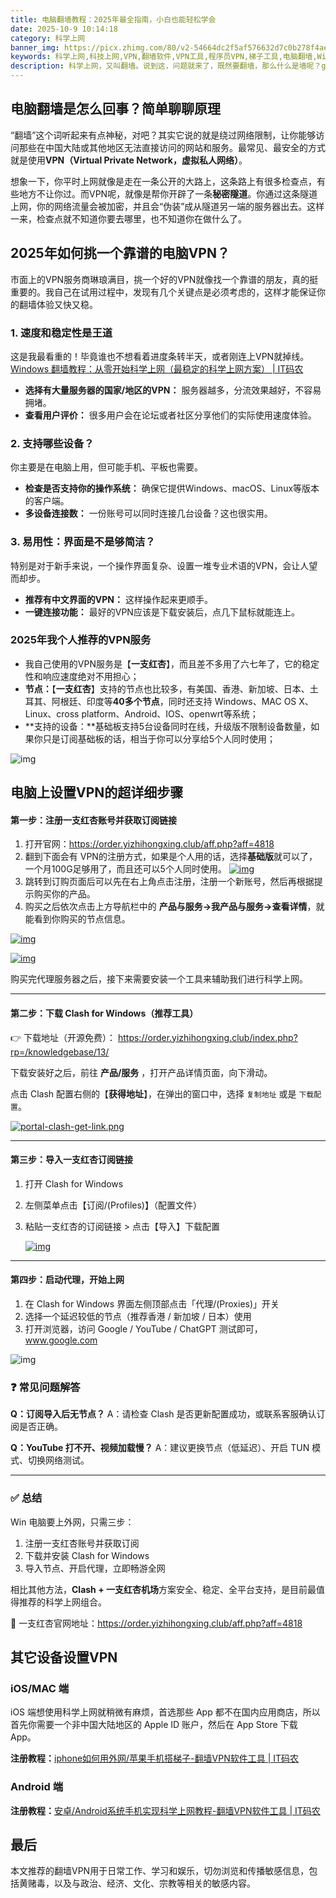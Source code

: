 ```yaml
---
title: 电脑翻墙教程：2025年最全指南，小白也能轻松学会
date: 2025-10-9 10:14:18
category: 科学上网
banner_img: https://picx.zhimg.com/80/v2-54664dc2f5af576632d7c0b278f4aefe_720w.png
keywords: 科学上网,科技上网,VPN,翻墙软件,VPN工具,程序员VPN,梯子工具,电脑翻墙,Windows翻墙
description: 科学上网，又叫翻墙。说到这，问题就来了，既然要翻墙，那么什么是墙呢？great firewall, 就是对网络进行封锁。想要看看墙外面的世界，就得翻墙。
---
```


## 电脑翻墙是怎么回事？简单聊聊原理

“翻墙”这个词听起来有点神秘，对吧？其实它说的就是绕过网络限制，让你能够访问那些在中国大陆或其他地区无法直接访问的网站和服务。最常见、最安全的方式就是使用**VPN（Virtual Private Network，虚拟私人网络）**。

想象一下，你平时上网就像是走在一条公开的大路上，这条路上有很多检查点，有些地方不让你过。而VPN呢，就像是帮你开辟了一条**秘密隧道**。你通过这条隧道上网，你的网络流量会被加密，并且会“伪装”成从隧道另一端的服务器出去。这样一来，检查点就不知道你要去哪里，也不知道你在做什么了。

## 2025年如何挑一个靠谱的电脑VPN？

市面上的VPN服务商琳琅满目，挑一个好的VPN就像找一个靠谱的朋友，真的挺重要的。我自己在试用过程中，发现有几个关键点是必须考虑的，这样才能保证你的翻墙体验又快又稳。

### 1. **速度和稳定性是王道**

这是我最看重的！毕竟谁也不想看着进度条转半天，或者刚连上VPN就掉线。[Windows 翻墙教程：从零开始科学上网（最稳定的科学上网方案） |  IT码农](https://tanqingbo.cn/Win-OpenInternet/index.html)

- **选择有大量服务器的国家/地区的VPN：** 服务器越多，分流效果越好，不容易拥堵。
- **查看用户评价：** 很多用户会在论坛或者社区分享他们的实际使用速度体验。

### 2. **支持哪些设备？**

你主要是在电脑上用，但可能手机、平板也需要。

- **检查是否支持你的操作系统：** 确保它提供Windows、macOS、Linux等版本的客户端。
- **多设备连接数：** 一份账号可以同时连接几台设备？这也很实用。

### 3. **易用性：界面是不是够简洁？**

特别是对于新手来说，一个操作界面复杂、设置一堆专业术语的VPN，会让人望而却步。

- **推荐有中文界面的VPN：** 这样操作起来更顺手。
- **一键连接功能：** 最好的VPN应该是下载安装后，点几下鼠标就能连上。

### **2025年我个人推荐的VPN服务**

+ 我自己使用的VPN服务是【**一支红杏**】，而且差不多用了六七年了，它的稳定性和响应速度绝对不用担心；
+ **节点：**【**一支红杏**】支持的节点也比较多，有美国、香港、新加坡、日本、土耳其、阿根廷、印度等**40多个节点**，同时还支持 Windows、MAC OS X、Linux、cross platform、Android、IOS、openwrt等系统；
+ **支持的设备：**基础板支持5台设备同时在线，升级版不限制设备数量，如果你只是订阅基础板的话，相当于你可以分享给5个人同时使用；

![img](https://picx.zhimg.com/80/v2-54664dc2f5af576632d7c0b278f4aefe_720w.png)

## 电脑上设置VPN的超详细步骤

#### 第一步：注册一支红杏账号并获取订阅链接

1. 打开官网：https://order.yizhihongxing.club/aff.php?aff=4818
2. 翻到下面会有 VPN的注册方式，如果是个人用的话，选择**基础版**就可以了，一个月100G足够用了，而且还可以5个人同时使用。
   [![img](https://picx.zhimg.com/80/v2-244e645586693c51228d64ac5d41ca9d_720w.png)](https://picx.zhimg.com/80/v2-244e645586693c51228d64ac5d41ca9d_720w.png)
3. 跳转到订购页面后可以先在右上角点击注册，注册一个新账号，然后再根据提示购买你的产品。
4. 购买之后依次点击上方导航栏中的 **产品与服务->我产品与服务->查看详情**，就能看到你购买的节点信息。

[![img](https://pica.zhimg.com/80/v2-2d44e88baa237bfe08fe7f5818f28d97_720w.png)](https://pica.zhimg.com/80/v2-2d44e88baa237bfe08fe7f5818f28d97_720w.png)

[![img](https://picx.zhimg.com/80/v2-2ba28aad0e03218b8498758845a4008a_720w.png)](https://picx.zhimg.com/80/v2-2ba28aad0e03218b8498758845a4008a_720w.png)

购买完代理服务器之后，接下来需要安装一个工具来辅助我们进行科学上网。

------

#### 第二步：下载 Clash for Windows（推荐工具）

👉 下载地址（开源免费）：
https://order.yizhihongxing.club/index.php?rp=/knowledgebase/13/

下载安装好之后，前往 **产品/服务** ，打开产品详情页面，向下滑动。

点击 Clash 配置右侧的【**获得地址**】，在弹出的窗口中，选择 `复制地址` 或是 `下载配置`。

[![portal-clash-get-link.png](https://s2.loli.net/2024/01/17/oJ5VRDuU2BPC1Ee.png)](https://s2.loli.net/2024/01/17/oJ5VRDuU2BPC1Ee.png)

------

#### 第三步：导入一支红杏订阅链接

1. 打开 Clash for Windows

2. 左侧菜单点击【订阅/(Profiles)】（配置文件）

3. 粘贴一支红杏的订阅链接 > 点击【导入】下载配置

   [![img](https://s2.loli.net/2024/01/17/7pVMFQKiDWX54Ho.gif)](https://s2.loli.net/2024/01/17/7pVMFQKiDWX54Ho.gif)

------

#### 第四步：启动代理，开始上网

1. 在 Clash for Windows 界面左侧顶部点击「代理/(Proxies)」开关
2. 选择一个延迟较低的节点（推荐香港 / 新加坡 / 日本）使用
3. 打开浏览器，访问 Google / YouTube / ChatGPT 测试即可，www.google.com

![img](https://pica.zhimg.com/80/v2-8063aa45780faa2d4f5b66446eb32671_720w.png)

### ❓ 常见问题解答

**Q：订阅导入后无节点？**
A：请检查 Clash 是否更新配置成功，或联系客服确认订阅是否正确。

**Q：YouTube 打不开、视频加载慢？**
A：建议更换节点（低延迟）、开启 TUN 模式、切换网络测试。

------

### ✅ 总结

Win 电脑要上外网，只需三步：

1. 注册一支红杏账号并获取订阅
2. 下载并安装 Clash for Windows
3. 导入节点、开启代理，立即畅游全网

相比其他方法，**Clash + 一支红杏机场**方案安全、稳定、全平台支持，是目前最值得推荐的科学上网组合。

📌 一支红杏官网地址：https://order.yizhihongxing.club/aff.php?aff=4818

## 其它设备设置VPN

### iOS/MAC 端

iOS 端想使用科学上网就稍微有麻烦，首选那些 App 都不在国内应用商店，所以首先你需要一个非中国大陆地区的 Apple ID 账户，然后在 App Store 下载 App。

**注册教程：**[iphone如何用外网/苹果手机搭梯子-翻墙VPN软件工具 | IT码农](https://tanqingbo.cn/iphone-open-internet/)

### Android 端

**注册教程：**[安卓/Android系统手机实现科学上网教程-翻墙VPN软件工具 | IT码农](https://tanqingbo.cn/Android-open-internet/)

## 最后

本文推荐的翻墙VPN用于日常工作、学习和娱乐，切勿浏览和传播敏感信息，包括黄赌毒，以及与政治、经济、文化、宗教等相关的敏感内容。